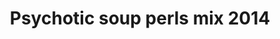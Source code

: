 ---
published: true
title: 'Psychotic soup perls mix 2014'
collection: ailleurs
release_date: '2014-11-11 00:00:00'
image:
    user/pages/01.Emissions/ailleurs-73/ouiedire_ailleurs-73_cover-1.png: { name: ouiedire_ailleurs-73_cover-1.png, type: image/png, size: 229370, path: user/pages/01.Emissions/ailleurs-73/ouiedire_ailleurs-73_cover-1.png }
number: '73'
slug: ailleurs-73
taxonomy:
    dj: 'Guido Möbius'
    artist: ['Air cushion finish', 'Arnold Dreyblatt', 'Cut Hands', Denseland, 'Group Doueh', 'Hans Reichel', Khomus, 'Markku Peltola', 'Max Müller', 'Oneohtrix Point Never', 'The knife', Zammuto]
playlists:
    - { title: null, tracks: [{ timecode: '00:00:00', artists: ['The knife'], title: 'Full of fire' }, { timecode: '00:09:21', artists: ['Cut Hands'], title: 'who no know go knows' }, { timecode: '00:13:24', artists: ['Arnold Dreyblatt'], title: 'group velocity' }, { timecode: '00:17:21', artists: ['Group Doueh'], title: untitled }, { timecode: '00:20:41', artists: [Denseland], title: 'more they say' }, { timecode: '00:25:13', artists: ['Air cushion finish'], title: 'single black hole' }, { timecode: '00:30:55', artists: ['Markku Peltola'], title: 'uh oh ah' }, { timecode: '00:37:27', artists: [Khomus], title: 'Yakut summer' }, { timecode: '00:39:41', artists: ['Oneohtrix Point Never'], title: Zebra }, { timecode: '00:45:35', artists: [Zammuto], title: 'groan man, don´t cry' }, { timecode: '00:51:30', artists: ['Hans Reichel'], title: 'Le Bal' }, { timecode: '00:55:33', artists: ['Max Müller'], title: Gürtelschnalle }] }
presentation: '<https://soundcloud.com/guidomoebius>'
image_hd:
    user/pages/01.Emissions/ailleurs-73/ouiedire_ailleurs-73_cover_hd.png: { name: ouiedire_ailleurs-73_cover_hd.png, type: image/png, size: 1292490, path: user/pages/01.Emissions/ailleurs-73/ouiedire_ailleurs-73_cover_hd.png }

---